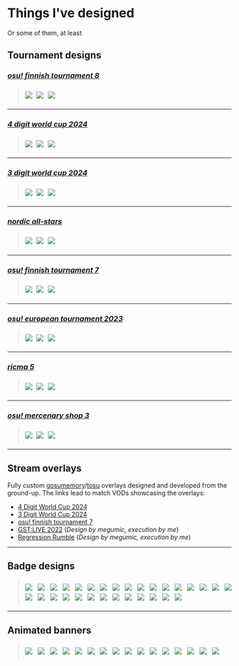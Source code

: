 # Things I've designed

Or some of them, at least

## Tournament designs

### [*osu! finnish tournament 8*](https://osu.ppy.sh/community/forums/topics/1953441?n=1)

><div style="display: flex; padding: clamp(8px, 2%, 12px) 0; max-width: 700px; flex-wrap: wrap; gap: 1vw; row-gap: 1vw;"><img src="./images/portfolio/tournaments/oft8/main.png"><img src="./images/portfolio/tournaments/oft8/sub1.png"><img src="./images/portfolio/tournaments/oft8/sub2.png"></div>

---

### [*4 digit world cup 2024*](https://osu.ppy.sh/community/forums/topics/1898593?n=1)

><div style="display: flex; padding: clamp(8px, 2%, 12px) 0; max-width: 700px; flex-wrap: wrap; gap: 1vw; row-gap: 1vw;"><img src="./images/portfolio/tournaments/4wc24/main.png"><img src="./images/portfolio/tournaments/4wc24/sub1.png"><img src="./images/portfolio/tournaments/4wc24/sub2.png"></div>

---

### [*3 digit world cup 2024*](https://osu.ppy.sh/community/forums/topics/1862046?n=1)

><div style="display: flex; padding: clamp(8px, 2%, 12px) 0; max-width: 700px; flex-wrap: wrap; gap: 1vw; row-gap: 1vw;"><img src="./images/portfolio/tournaments/3wc24/main.png"><img src="./images/portfolio/tournaments/3wc24/sub1.png"><img src="./images/portfolio/tournaments/3wc24/sub2.png"></div>

---

### [*nordic all-stars*](https://osu.ppy.sh/community/forums/topics/1862372?n=1)

><div style="display: flex; padding: clamp(8px, 2%, 12px) 0; max-width: 700px; flex-wrap: wrap; gap: 1vw; row-gap: 1vw;"><img src="./images/portfolio/tournaments/nas/main.png"><img src="./images/portfolio/tournaments/nas/sub1.png"><img src="./images/portfolio/tournaments/nas/sub2.png"></div>

---

### [*osu! finnish tournament 7*](https://osu.ppy.sh/community/forums/topics/1794075?n=1)

><div style="display: flex; padding: clamp(8px, 2%, 12px) 0; max-width: 700px; flex-wrap: wrap; gap: 1vw; row-gap: 1vw;"><img src="./images/portfolio/tournaments/oft7/main.png"><img src="./images/portfolio/tournaments/oft7/sub1.png"><img src="./images/portfolio/tournaments/oft7/sub2.png"></div>

---

### [*osu! european tournament 2023*](https://osu.ppy.sh/community/forums/topics/1794206?n=1)

><div style="display: flex; padding: clamp(8px, 2%, 12px) 0; max-width: 700px; flex-wrap: wrap; gap: 1vw; row-gap: 1vw;"><img src="./images/portfolio/tournaments/oet23/main.png"><img src="./images/portfolio/tournaments/oet23/sub1.png"><img src="./images/portfolio/tournaments/oet23/sub2.png"></div>

---

### [*ricma 5*](https://osu.ppy.sh/community/forums/topics/1564612)

><div style="display: flex; padding: clamp(8px, 2%, 12px) 0; max-width: 700px; flex-wrap: wrap; gap: 1vw; row-gap: 1vw;"><img src="./images/portfolio/tournaments/ricma5/main.png"><img src="./images/portfolio/tournaments/ricma5/sub1.png"><img src="./images/portfolio/tournaments/ricma5/sub2.png"></div>

---

### [*osu! mercenary shop 3*](https://osu.ppy.sh/community/forums/topics/1341640?n=1)

><div style="display: flex; padding: clamp(8px, 2%, 12px) 0; max-width: 700px; flex-wrap: wrap; gap: 1vw; row-gap: 1vw;"><img src="./images/portfolio/tournaments/oms3/main.png"><img src="./images/portfolio/tournaments/oms3/sub1.png"><img src="./images/portfolio/tournaments/oms3/sub2.png"></div>

---

## Stream overlays

Fully custom [gosumemory](https://github.com/l3lackShark/gosumemory)/[tosu](https://github.com/KotRikD/tosu) overlays designed and developed from the ground-up. The links lead to match VODs showcasing the overlays:

- [4 Digit World Cup 2024](https://www.youtube.com/watch?v=2DlShXHRRwc)
- [3 Digit World Cup 2024](https://www.twitch.tv/videos/2086517689)
- [osu! finnish tournament 7](https://www.twitch.tv/videos/1945826756)
- [GST:LIVE 2022](https://www.twitch.tv/videos/1681588240) (*Design by megumic, execution by me*)
- [Regression Rumble](https://www.twitch.tv/videos/1939097478) (*Design by megumic, execution by me*)

---

## Badge designs

><div style="width: 100%; padding: 2% 0; display: flex; flex-wrap: wrap; gap: 12px; row-gap: 6px;"><a href="https://osu.ppy.sh/community/forums/topics/1898593?n=1"><img src="./images/portfolio/badges/4WC2024@2x.png"></a><a href="https://osu.ppy.sh/community/forums/topics/1862046?n=1"><img src="./images/portfolio/badges/3wc24@2x.png"></a><a href="https://osu.ppy.sh/community/forums/topics/1862372?n=1"><img src="./images/portfolio/badges/nordicallstars2024@2x.png"></a><a href="https://osu.ppy.sh/community/forums/topics/1794206?n=1"><img src="./images/portfolio/badges/oet2023@2x.png"></a><a href="https://osu.ppy.sh/community/forums/topics/1794075?n=1"><img src="./images/portfolio/badges/finnishtournament7@2x.png"></a><a href="https://osu.ppy.sh/community/forums/topics/1793231?n=1"><img src="./images/portfolio/badges/wonderfuleverydraft@2x.png"></a><a href="https://osu.ppy.sh/community/forums/topics/1744607?n=1"><img src="./images/portfolio/badges/dach2-2023@2x.png"></a><a href="https://osu.ppy.sh/community/forums/topics/1703108?n=1"><img src="./images/portfolio/badges/nogoodwood-2023@2x.png"></a><a href="https://osu.ppy.sh/community/forums/topics/1651332?n=1"><img src="./images/portfolio/badges/tbd-2022@2x.png"></a><a href="https://osu.ppy.sh/community/forums/topics/1664879?n=1"><img src="./images/portfolio/badges/nsc-2022@2x.png"></a><a href="https://osu.ppy.sh/community/forums/topics/1604003?n=1"><img src="./images/portfolio/badges/kackner-2022@2x.png"></a><a href="https://osu.ppy.sh/community/forums/topics/1618530?n=1"><img src="./images/portfolio/badges/ofint-2022@2x.png"></a><a href="https://osu.ppy.sh/community/forums/topics/1587114?n=1"><img src="./images/portfolio/badges/dachc-2022@2x.png"></a><a href="https://osu.ppy.sh/community/forums/topics/1571629?n=1"><img src="./images/portfolio/badges/aess2-2022@2x.png"></a><a href="https://osu.ppy.sh/community/forums/topics/1569884?n=1"><img src="./images/portfolio/badges/fst-2022@2x.png"></a><a href="https://osu.ppy.sh/community/forums/topics/1564612?n=1"><img src="./images/portfolio/badges/ricma5-2022@2x.png"></a><a href="https://osu.ppy.sh/community/forums/topics/1523028?n=1"><img src="./images/portfolio/badges/bsf-2022@2x.png"></a><a href="https://osu.ppy.sh/community/forums/topics/1482675?n=1"><img src="./images/portfolio/badges/omf-t1-2022@2x.png"></a><a href="https://osu.ppy.sh/community/forums/topics/1482675?n=1"><img src="./images/portfolio/badges/omf-t2-2022@2x.png"></a><a href="https://osu.ppy.sh/community/forums/topics/1473140?n=1"><img src="./images/portfolio/badges/nwc-2022@2x.png"></a><a href="https://osu.ppy.sh/community/forums/topics/1468121?n=1"><img src="./images/portfolio/badges/tbec-2022@2x.png"></a><a href="https://osu.ppy.sh/community/forums/topics/1444186?n=1"><img src="./images/portfolio/badges/fscs-2022@2x.png"></a><a href="https://osu.ppy.sh/community/forums/topics/1341640?n=1"><img src="./images/portfolio/badges/oms3-t1-2021@2x.png"></a><a href="https://osu.ppy.sh/community/forums/topics/1341640?n=1"><img src="./images/portfolio/badges/oms3-t2-2021@2x.png"></a><a href="https://osu.ppy.sh/community/forums/topics/1386403?n=1"><img src="./images/portfolio/badges/sat2-2021@2x.png"></a><a href="https://osu.ppy.sh/community/forums/topics/1286344?n=1"><img src="./images/portfolio/badges/oet2-2021@2x.png"></a><a href="https://osu.ppy.sh/community/forums/topics/1313956?n=1"><img src="./images/portfolio/badges/fdc2-2021@2x.png"></a><a href="https://osu.ppy.sh/community/forums/topics/1215072?n=1"><img src="./images/portfolio/badges/oit-2021@2x.png"></a><a href="https://osu.ppy.sh/community/forums/topics/1234473?n=1"><img src="./images/portfolio/badges/aki2-2021@2x.png"></a><a href="https://osu.ppy.sh/community/forums/topics/1055662?n=1"><img src="./images/portfolio/badges/hrcw-2020@2x.png"></a></div>

---

## Animated banners

><div style="width: 100%; padding: 2% 0; display: flex; flex-wrap: wrap; gap: 12px; row-gap: 6px;"><img src="./images/portfolio/banners/4wc24.gif"><img src="./images/portfolio/banners/3wc24.gif"><img src="./images/portfolio/banners/dachopen.gif"><img src="./images/portfolio/banners/oft7.gif"><img src="./images/portfolio/banners/wet.gif"><img src="./images/portfolio/banners/fdc.gif"><img src="./images/portfolio/banners/oft6.gif"><img src="./images/portfolio/banners/bdt.gif"><img src="./images/portfolio/banners/oms3.gif"><img src="./images/portfolio/banners/dach.gif"><img src="./images/portfolio/banners/nsc.gif"><img src="./images/portfolio/banners/vd.gif"><img src="./images/portfolio/banners/3wc22.gif"><img src="./images/portfolio/banners/oet.gif"><img src="./images/portfolio/banners/est.gif"><img src="./images/portfolio/banners/5ddc.gif"></div>
